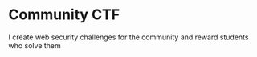 # Community CTF

I create web security challenges for the community and reward students who solve them
